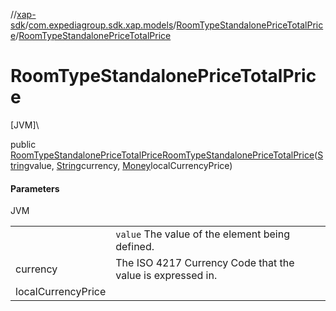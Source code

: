 //[xap-sdk](../../../index.md)/[com.expediagroup.sdk.xap.models](../index.md)/[RoomTypeStandalonePriceTotalPrice](index.md)/[RoomTypeStandalonePriceTotalPrice](-room-type-standalone-price-total-price.md)

# RoomTypeStandalonePriceTotalPrice

[JVM]\

public [RoomTypeStandalonePriceTotalPrice](index.md)[RoomTypeStandalonePriceTotalPrice](-room-type-standalone-price-total-price.md)([String](https://docs.oracle.com/javase/8/docs/api/java/lang/String.html)value, [String](https://docs.oracle.com/javase/8/docs/api/java/lang/String.html)currency, [Money](../-money/index.md)localCurrencyPrice)

#### Parameters

JVM

| | |
|---|---|
|  | `value` The value of the element being defined. |
| currency | The ISO 4217 Currency Code that the value is expressed in. |
| localCurrencyPrice |
